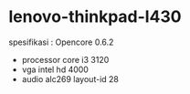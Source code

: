 # lenovo-thinkpad-l430

spesifikasi :
Opencore 0.6.2
- processor core i3 3120
- vga intel hd 4000
- audio alc269 layout-id 28
